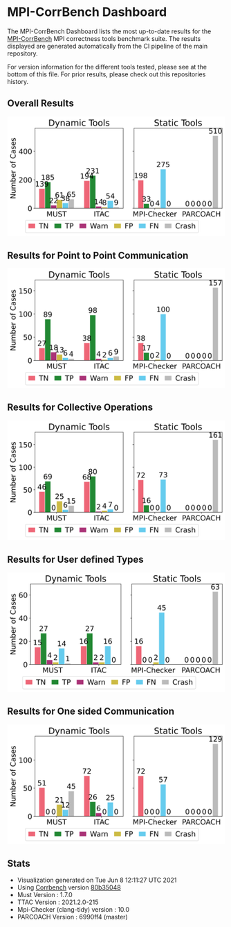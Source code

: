 # MPI-CorrBench Dashboard

The MPI-CorrBench Dashboard lists the most up-to-date results for the [MPI-CorrBench](https://github.com/tudasc/mpi-corrbench) MPI correctness tools benchmark suite.
The results displayed are generated automatically from the CI pipeline of the main repository.

For version information for the different tools tested, please see at the bottom of this file.
For prior results, please check out this repositories history.

## Overall Results
![Image Missing](images/basic_eval.svg "Overall Evaluation of the correctness Tools")

## Results for Point to Point Communication
![Image Missing](images/pt2pt_eval.svg "Evaluation for point-to-point communication")

## Results for Collective Operations
![Image Missing](images/coll_eval.svg "Evaluation for collective operations")

## Results for User defined Types
![Image Missing](images/usertypes_eval.svg "Evaluation for user defined types")

## Results for One sided Communication
![Image Missing](images/rma_eval.svg "Evaluation for one sided communication")

## Stats
* Visualization generated on Tue Jun  8 12:11:27 UTC 2021
* Using  [Corrbench](https://github.com/tudasc/mpi-corrbench "MPI-CorrBench") version [80b35048](https://github.com/tudasc/mpi-corrbench/commit/80b35048729d4a0678f8d8b81fe90d8a6e15fd76)
* Must Version : 1.7.0
* TTAC Version : 2021.2.0-215
* Mpi-Checker (clang-tidy) version : 10.0
* PARCOACH Version : 6990ff4 (master)
